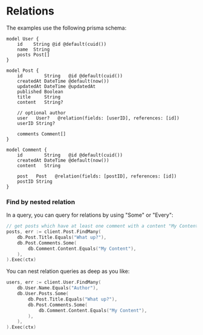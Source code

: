 # Relations

The examples use the following prisma schema:

```prisma
model User {
    id    String @id @default(cuid())
    name  String
    posts Post[]
}

model Post {
    id        String   @id @default(cuid())
    createdAt DateTime @default(now())
    updatedAt DateTime @updatedAt
    published Boolean
    title     String
    content   String?

    // optional author
    user   User?   @relation(fields: [userID], references: [id])
    userID String?

    comments Comment[]
}

model Comment {
    id        String   @id @default(cuid())
    createdAt DateTime @default(now())
    content   String

    post   Post   @relation(fields: [postID], references: [id])
    postID String
}
```

### Find by nested relation

In a query, you can query for relations by using "Some" or "Every":

```go
// get posts which have at least one comment with a content "My Content" and that post's titles are all "What up?"
posts, err := client.Post.FindMany(
    db.Post.Title.Equals("What up?"),
    db.Post.Comments.Some(
        db.Comment.Content.Equals("My Content"),
    ),
).Exec(ctx)
```

You can nest relation queries as deep as you like:

```go
users, err := client.User.FindMany(
    db.User.Name.Equals("Author"),
    db.User.Posts.Some(
        db.Post.Title.Equals("What up?"),
        db.Post.Comments.Some(
            db.Comment.Content.Equals("My Content"),
        ),
    ),
).Exec(ctx)
```
